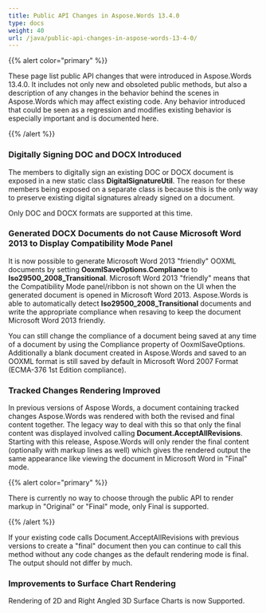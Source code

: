 ```yaml
---
title: Public API Changes in Aspose.Words 13.4.0
type: docs
weight: 40
url: /java/public-api-changes-in-aspose-words-13-4-0/
---
```


{{% alert color="primary" %}} 

These page list public API changes that were introduced in Aspose.Words 13.4.0. It includes not only new and obsoleted public methods, but also a description of any changes in the behavior behind the scenes in Aspose.Words which may affect existing code. Any behavior introduced that could be seen as a regression and modifies existing behavior is especially important and is documented here.

{{% /alert %}} 
### **Digitally Signing DOC and DOCX Introduced**
The members to digitally sign an existing DOC or DOCX document is exposed in a new static class **DigitalSignatureUtil**. The reason for these members being exposed on a separate class is because this is the only way to preserve existing digital signatures already signed on a document.

Only DOC and DOCX formats are supported at this time.
### **Generated DOCX Documents do not Cause Microsoft Word 2013 to Display Compatibility Mode Panel**
It is now possible to generate Microsoft Word 2013 "friendly" OOXML documents by setting **OoxmlSaveOptions.Compliance** to **Iso29500_2008_Transitional**. Microsoft Word 2013 "friendly" means that the Compatibility Mode panel/ribbon is not shown on the UI when the generated document is opened in Microsoft Word 2013. Aspose.Words is able to automatically detect **Iso29500_2008_Transitional** documents and write the appropriate compliance when resaving to keep the document Microsoft Word 2013 friendly.

You can still change the compliance of a document being saved at any time of a document by using the Compliance property of OoxmlSaveOptions.
Additionally a blank document created in Aspose.Words and saved to an OOXML format is still saved by default in Microsoft Word 2007 Format (ECMA-376 1st Edition compliance). 
### **Tracked Changes Rendering Improved**
In previous versions of Aspose Words, a document containing tracked changes Aspose.Words was rendered with both the revised and final content together. The legacy way to deal with this so that only the final content was displayed involved calling **Document.AcceptAllRevisions**. Starting with this release, Aspose.Words will only render the final content (optionally with markup lines as well) which gives the rendered output the same appearance like viewing the document in Microsoft Word in "Final" mode.

{{% alert color="primary" %}} 

There is currently no way to choose through the public API to render markup in "Original" or "Final" mode, only Final is supported.

{{% /alert %}} 

If your existing code calls Document.AcceptAllRevisions with previous versions to create a "final" document then you can continue to call this method without any code changes as the default rendering mode is final. The output should not differ by much.
### **Improvements to Surface Chart Rendering**
Rendering of 2D and Right Angled 3D Surface Charts is now Supported.
